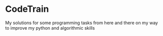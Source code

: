 # CodeTrain
My solutions for some programming tasks from here and there on my way to improve my python and algorithmic skills
